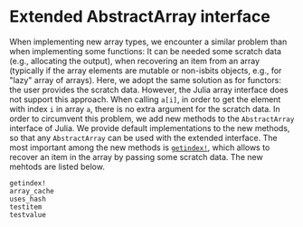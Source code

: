 
# Extended AbstractArray interface

When implementing new array types, we encounter a similar problem than when implementing some functions:
It can be needed some scratch data (e.g., allocating the output),
when recovering an item from an array (typically if the array elements are mutable or non-isbits objects, e.g., for "lazy" array of arrays). Here, we adopt the same solution as for functors: the user provides the scratch data. However, the Julia array interface does not support this approach. When calling `a[i]`, in order to get the element with index `i` in array `a`, there is no extra argument for
the scratch data. In order to circumvent this problem, we add new methods to the `AbstractArray` interface of Julia. We provide default implementations to the new methods, so that any `AbstractArray` can be used with the extended interface. The most important among the new methods is [`getindex!`](@ref), which allows to recover an item in the array by passing some scratch data. The new mehtods are listed below.

```@docs
getindex!
array_cache
uses_hash
testitem
testvalue
```


